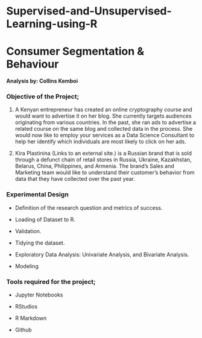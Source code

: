 # Supervised-and-Unsupervised-Learning-using-R

# Consumer Segmentation & Behaviour

**Analysis by: Collins Kemboi**

### Objective of the Project;

1. A Kenyan entrepreneur has created an online cryptography course and would want
to advertise it on her blog. She currently targets audiences originating from 
various countries. In the past, she ran ads to advertise a related course on the
same blog and collected data in the process. She would now like to employ your 
services as a Data Science Consultant to help her identify which individuals are
most likely to click on her ads. 

2. Kira Plastinina (Links to an external site.) is a Russian brand that is sold through a defunct chain of retail stores in Russia, Ukraine, Kazakhstan, Belarus, China, Philippines, and Armenia. The brand’s Sales and Marketing team would like to understand their customer’s behavior from data that they have collected over the past year. 

### Experimental Design

* Definition of the research question and metrics of success.

* Loading of Dataset to R.

* Validation.

* Tidying the dataset.

* Exploratory Data Analysis: Univariate Analysis, and Bivariate Analysis.

* Modeling


### Tools required for the project;

* Jupyter Notebooks

* RStudios 

* R Markdown

* Github

